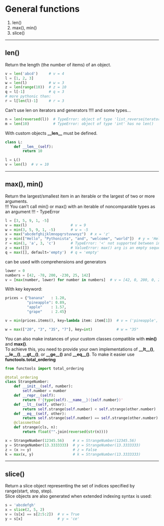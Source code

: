 # General functions
   1. len()
   2. max(), min()
   3. slice()

---

## len()
Return the length (the number of items) of an object.  
```python
v = len('abcd')     # v = 4
l = [1, 2, 3]       
w = len(l)          # w = 3
z = len(range(10))  # z = 10
q = l[-1]           # q = 3
# more pythonic than:
r = l[len(l)-1]     # r = 3
```
Can't use len on iterators and generators !!!! and some types...
```python
n = len(reversed(l))  # TypeError: object of type 'list_reverseiterator' has no len()
m = len(10)           # TypeError: object of type 'int' has no len()
```
With custom objects **\_\_len\_\_** must be defined.  
```python
class L:
    def __len__(self):
        return 10

l = L()
v = len(l)  # v = 10
```

---

## max(), min()
Return the largest/smallest item in an iterable or the largest of two or more arguments.  
!!! You can’t call min() or max() with an iterable of noncomparable types as an argument !!! - TypeError  
```python
l = [3, 5, 9, 1, -5]
v = max(l)                    # v = 9
w = min(3, 5, 9, 1, -5)       # w = -5
x = max("abcdefghijklmnopqrstuvwxyz")  # x = 'z'
y = min(["Hello", "Pythonista", "and", "welcome", "world"])  # y = 'Hello'
r = min(1, 'a', 3, 'c')       # TypeError: '<' not supported between instances of 'str' and 'int'
z = max([])                   # ValueError: max() arg is an empty sequence
q = max([], default='empty')  # q = 'empty'   
```
can be used with comprehensions and generators
```python
lower = 0
numbers = [42, -78, 200, -230, 25, 142]
v = [max(number, lower) for number in numbers]  # v = [42, 0, 200, 0, 25, 142]
```
With key keyword:
```python
prices = {"banana"   : 1.20,
          "pineapple": 0.89,
          "apple"    : 1.57,
          "grape"    : 2.45}

v = min(prices.items(), key=lambda item: item[1])  # v = ('pineapple', 0.89)

w = max(["20", "3", "35", "7"], key=int)           # w = "35"
```
You can also make instances of your custom classes compatible with **min()** and **max()**.   
To achieve this, you need to provide your own implementations of **\_\_lt\_\_()**, **\_\_le\_\_()**, **\_\_gt\_\_()**, or **\_\_ge\_\_()** and **\_\_eq\_\_()**.
To make it easier use **functools.total_ordering**
```python
from functools import total_ordering

@total_ordering
class StrangeNumber:
    def __init__(self, number):
        self.number = number
    def __repr__(self):
        return f'{type(self).__name__}({self.number})'
    def __lt__(self, other):
        return self.strange(self.number) < self.strange(other.number)
    def __eq__(self, other):
        return self.strange(self.number) == self.strange(other.number)
    @classmethod
    def strange(cls, n):
        return float("".join(reversed(str(n))))

x = StrangeNumber(12345.56)    # x = StrangeNumber(12345.56)
y = StrangeNumber(13.3333333)  # y = StrangeNumber(13.3333333)
z = (x >= y)                   # z = False
k = max(x, y)                  # k = StrangeNumber(13.3333333)
```

---

## slice()
Return a slice object representing the set of indices specified by range(start, stop, step).  
Slice objects are also generated when extended indexing syntax is used:  
```python
s = 'abcdefgh'
x = slice(2, 5, 2)
v = (s[x] == s[2:5:2])  # v = True 
y = s[x]                # y = 'ce'
```